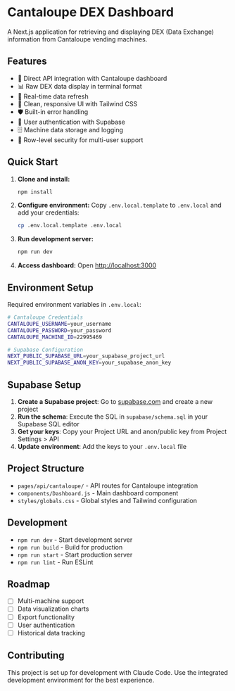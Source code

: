# Cantaloupe DEX Dashboard

A Next.js application for retrieving and displaying DEX (Data Exchange) information from Cantaloupe vending machines.

## Features

- 🎯 Direct API integration with Cantaloupe dashboard
- 📊 Raw DEX data display in terminal format
- 🔄 Real-time data refresh
- 🎨 Clean, responsive UI with Tailwind CSS
- 🛡️ Built-in error handling
- 👤 User authentication with Supabase
- 🗄️ Machine data storage and logging
- 🔐 Row-level security for multi-user support

## Quick Start

1. **Clone and install:**
   ```bash
   npm install
   ```

2. **Configure environment:**
   Copy `.env.local.template` to `.env.local` and add your credentials:
   ```bash
   cp .env.local.template .env.local
   ```

3. **Run development server:**
   ```bash
   npm run dev
   ```

4. **Access dashboard:**
   Open [http://localhost:3000](http://localhost:3000)

## Environment Setup

Required environment variables in `.env.local`:

```bash
# Cantaloupe Credentials
CANTALOUPE_USERNAME=your_username
CANTALOUPE_PASSWORD=your_password
CANTALOUPE_MACHINE_ID=22995469

# Supabase Configuration
NEXT_PUBLIC_SUPABASE_URL=your_supabase_project_url
NEXT_PUBLIC_SUPABASE_ANON_KEY=your_supabase_anon_key
```

## Supabase Setup

1. **Create a Supabase project**: Go to [supabase.com](https://supabase.com) and create a new project
2. **Run the schema**: Execute the SQL in `supabase/schema.sql` in your Supabase SQL editor
3. **Get your keys**: Copy your Project URL and anon/public key from Project Settings > API
4. **Update environment**: Add the keys to your `.env.local` file

## Project Structure

- `pages/api/cantaloupe/` - API routes for Cantaloupe integration
- `components/Dashboard.js` - Main dashboard component
- `styles/globals.css` - Global styles and Tailwind configuration

## Development

- `npm run dev` - Start development server
- `npm run build` - Build for production
- `npm run start` - Start production server
- `npm run lint` - Run ESLint

## Roadmap

- [ ] Multi-machine support
- [ ] Data visualization charts
- [ ] Export functionality
- [ ] User authentication
- [ ] Historical data tracking

## Contributing

This project is set up for development with Claude Code. Use the integrated development environment for the best experience.